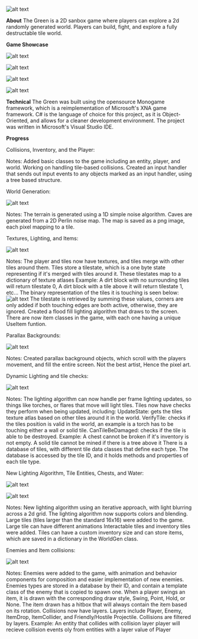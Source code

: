 ![alt text](https://github.com/MattWhite3194/TheGreenMonogame/tree/master/TheGreen/TheGreenProgressPhotos/Cover.png "Logo Title Text 1")

**About**
The Green is a 2D sanbox game where players can explore a 2d randomly generated world.
Players can build, fight, and explore a fully destructable tile world.

**Game Showcase**

![alt text](https://github.com/MattWhite3194/TheGreenMonogame/tree/master/TheGreen/TheGreenProgressPhotos/GameShowCaseEnemies.gif "Logo Title Text 1")

![alt text](https://github.com/MattWhite3194/TheGreenMonogame/tree/master/TheGreen/TheGreenProgressPhotos/GameShowCaseTiles.gif "Logo Title Text 1")

![alt text](https://github.com/MattWhite3194/TheGreenMonogame/tree/master/TheGreen/TheGreenProgressPhotos/GameShowCaseChests.gif "Logo Title Text 1")

![alt text](https://github.com/MattWhite3194/TheGreenMonogame/tree/master/TheGreen/TheGreenProgressPhotos/GameShowCaseWater.gif "Logo Title Text 1")

**Technical**
The Green was built using the opensource Monogame framework, which is a reimplementation of Microsoft's XNA game framework.
C# is the language of choice for this project, as it is Object-Oriented, and allows for a cleaner development environment.
The project was written in Microsoft's Visual Studio IDE.

**Progress**

Collisions, Inventory, and the Player:

Notes:
Added basic classes to the game including an entity, player, and world.
Working on handling tile-based collisions.
Created an input handler that sends out input events to any objects marked as an input handler, using a tree based structure.


World Generation:

![alt text](https://github.com/MattWhite3194/TheGreenMonogame/tree/master/TheGreen/TheGreenProgressPhotos/WorldGeneration.png "Logo Title Text 1")

Notes: 
The terrain is generated using a 1D simple noise algorithm.
Caves are generated from a 2D Perlin noise map.
The map is saved as a png image, each pixel mapping to a tile.

Textures, Lighting, and Items:

![alt text](https://github.com/MattWhite3194/TheGreenMonogame/tree/master/TheGreen/TheGreenProgressPhotos/TexturesLightingItems.png "Logo Title Text 1")

Notes:
The player and tiles now have textures, and tiles merge with other tiles around them.
Tiles store a tilestate, which is a one byte state representing if it's merged with tiles around it.
These tilestates map to a dictionary of texture atlases
Example: A dirt block with no surrounding tiles will return tilestate 0, A dirt block with a tile above it will return tilestate 1, etc...
The binary representation of the tiles it is touching is seen below:
![alt text](https://github.com/MattWhite3194/TheGreenMonogame/tree/master/TheGreen/TheGreenProgressPhotos/TileStates.png "Logo Title Text 1")
The tilestate is retrieved by summing these values, corners are only added if both touching edges are both active, otherwise, they are ignored.
Created a flood fill lighting algorithm that draws to the screen.
There are now item classes in the game, with each one having a unique UseItem funtion.

Parallax Backgrounds:

![alt text](https://github.com/MattWhite3194/TheGreenMonogame/tree/master/TheGreen/TheGreenProgressPhotos/ParallaxBackgrounds.png "Logo Title Text 1")

Notes:
Created parallax background objects, which scroll with the players movement, and fill the entire screen.
Not the best artist, Hence the pixel art.

Dynamic Lighting and tile checks:

![alt text](https://github.com/MattWhite3194/TheGreenMonogame/tree/master/TheGreen/TheGreenProgressPhotos/DynamicLightingTileChecks.png "Logo Title Text 1")

Notes: 
The lighting algorithm can now handle per frame lighting updates, so things like torches, or flares that move will light tiles.
Tiles now have checks they perform when being updated, including:
UpdateState: gets the tiles texture atlas based on other tiles around it in the world.
VerifyTile: checks if the tiles position is valid in the world, an example is a torch has to be touching either a wall or solid tile.
CanTileBeDamaged: checks if the tile is able to be destroyed. Example: A chest cannot be broken if it's inventory is not empty. A solid tile cannot be mined if there is a tree above it
There is a database of tiles, with different tile data classes that define each type.
The database is accessed by the tile ID, and it holds methods and properties of each tile type.

New Lighting Algorithm, Tile Entities, Chests, and Water:

![alt text](https://github.com/MattWhite3194/TheGreenMonogame/tree/master/TheGreen/TheGreenProgressPhotos/NewLighting.png "Logo Title Text 1")

![alt text](https://github.com/MattWhite3194/TheGreenMonogame/tree/master/TheGreen/TheGreenProgressPhotos/TileEntitiesChestsWater.png "Logo Title Text 1")

Notes:
New lighting algorithm using an iterative approach, with light blurring across a 2d grid.
The lighting algorithm now supports colors and blending. 
Large tiles (tiles larger than the standard 16x16) were added to the game.
Large tile can have different animations
Interactable tiles and inventory tiles were added. Tiles can have a custom inventory size and can store items, which are saved in a dictionary in the WorldGen class.

Enemies and Item collisions:

![alt text](https://github.com/MattWhite3194/TheGreenMonogame/tree/master/TheGreen/TheGreenProgressPhotos/EnemiesAndItemCollisions.png "Logo Title Text 1")

Notes: 
Enemies were added to the game, with animation and behavior components for composition and easier implementation of new enemies.
Enemies types are stored in a database by their ID, and contain a template class of the enemy that is copied to spawn one.
When a player swings an item, it is drawn with the corresponding draw style, Swing, Point, Hold, or None.
The item drawn has a hitbox that will always contain the item based on its rotation.
Collisions now have layers. Layers include Player, Enemy, ItemDrop, ItemCollider, and Friendly/Hostile Projectile.
Collisions are filtered by layers. 
Example: An entity that collides with collision layer player will recieve collision events oly from entities with a layer value of Player